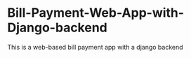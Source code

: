 # Bill-Payment-Web-App-with-Django-backend
This is a web-based bill payment app with a django backend
